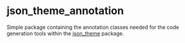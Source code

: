 # json_theme_annotation

Simple package containing the annotation classes needed for the code generation
tools within the [json_theme](https://pub.dev/packages/json_theme) package.